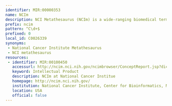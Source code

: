 ```yaml
---
identifier: MIR:00000353
name: NCIm
description: NCI Metathesaurus (NCIm) is a wide-ranging biomedical terminology database that covers most terminologies used by NCI for clinical care, translational and basic research, and public information and administrative activities. It integrates terms and definitions from different terminologies, including NCI Thesaurus, however the representation is not identical.
prefix: ncim
pattern: ^C\d+$
prefixed: 0
local_id: C0026339
synonyms:
 - National Cancer Institute Metathesaurus
 - NCI metathesaurus
resources:
 - identifier: MIR:00100450
   accessurl: http://ncim.nci.nih.gov/ncimbrowser/ConceptReport.jsp?dictionary=NCI%20MetaThesaurus&code=${lid}
   keyword: Intellectual Product
   description: NCIm at National Cancer Institue
   homepage: http://ncim.nci.nih.gov/
   institution: National Cancer Institute, Center for Bioinformatics, Maryland
   location: USA
   official: false
---
```


